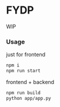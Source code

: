# FYDP

WIP

### Usage

just for frontend

```bash
npm i
npm run start
```

frontend + backend

```bash
npm run build
python app/app.py
```